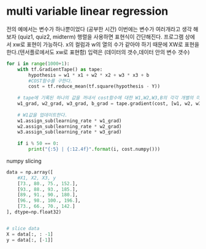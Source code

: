 # multi variable linear regression
전의 예에서는 변수가 하나뿐이었다 (공부한 시간)
이번에는 변수가 여러개라고 생각 해보자 (quiz1, quiz2, midterm)
행렬을 사용하면 표현식이 간단해진다. 프로그램 상에서 xw로 표현이 가능하다.
x의 컬럼과 w의 열의 수가 같아야 하기 때문에 XW로 표현을 한다.(텐서플로에서도 xw로 표현함)
입력은 (데이터의 갯수,데이터 안의 변수 갯수)


~~~python
for i in range(1000+1):
	with tf.GradientTape() as tape:
		hypothesis = w1 * x1 + w2 * x2 + w3 * x3 + b
		#COST함수를 구한다.
		cost = tf.reduce_mean(tf.square(hypothesis - Y))
	
	# tape에 기록된 하나의 값을 꺼내서 cost함수에 대한 W1,W2,W3,B의 각각 개별의 미분값을 가져온다.
	w1_grad, w2_grad, w3_grad, b_grad = tape.gradient(cost, [w1, w2, w3, b])
	
	# W1값을 업데이트한다.
	w1.assign_sub(learning_rate * w1_grad)
	w2.assign_sub(learning_rate * w2_grad)
	w3.assign_sub(learning_rate * w3_grad)
	
	if i % 50 == 0:
		print("{:5} | {:12.4f}".format(i, cost.numpy()))
~~~




numpy slicing
~~~python
data = np.array([
	#X1, X2, X3, y
	[73., 80., 75., 152.],
	[93., 88., 93., 185.],
	[89., 91., 90., 180.],
	[96., 98., 100., 196.],
	[73., 66., 70., 142.]
], dtype=np.float32)


# slice data
X = data[:, : -1]
y = data[:, [-1]]
~~~
<!--stackedit_data:
eyJoaXN0b3J5IjpbLTE0MTE3NjUxOTBdfQ==
-->